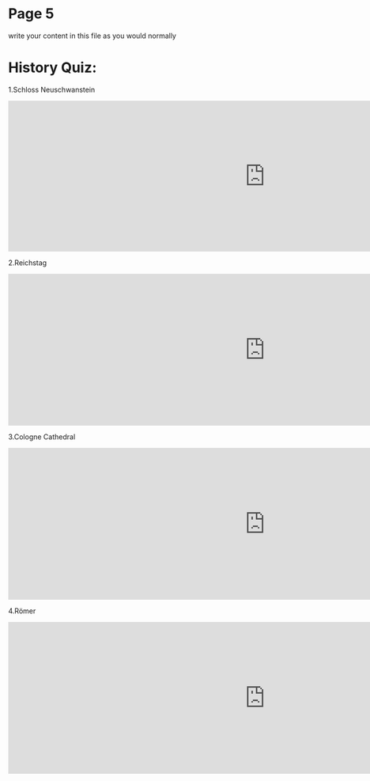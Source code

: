 <h1>Page 5</h1>
<p>write your content in this file as you would normally</p>

<h1>History Quiz:</h1>
<p>1.Schloss Neuschwanstein</p>
<iframe src="https://h5p.org/h5p/embed/1240610" width="1038" height="305" frameborder="0" allowfullscreen="allowfullscreen" allow="geolocation *; microphone *; camera *; midi *; encrypted-media *" title="Schloss Neuschwanstein"></iframe><script src="https://h5p.org/sites/all/modules/h5p/library/js/h5p-resizer.js" charset="UTF-8"></script>

<p>2.Reichstag</p>
<iframe src="https://h5p.org/h5p/embed/1240855" width="1038" height="307" frameborder="0" allowfullscreen="allowfullscreen" allow="geolocation *; microphone *; camera *; midi *; encrypted-media *" title="Reichstag"></iframe><script src="https://h5p.org/sites/all/modules/h5p/library/js/h5p-resizer.js" charset="UTF-8"></script>

<p>3.Cologne Cathedral</p>
<iframe src="https://h5p.org/h5p/embed/1240857" width="1038" height="307" frameborder="0" allowfullscreen="allowfullscreen" allow="geolocation *; microphone *; camera *; midi *; encrypted-media *" title="Cologne Cathedal"></iframe><script src="https://h5p.org/sites/all/modules/h5p/library/js/h5p-resizer.js" charset="UTF-8"></script>

<p>4.Römer</p>
<iframe src="https://h5p.org/h5p/embed/1240861" width="1038" height="307" frameborder="0" allowfullscreen="allowfullscreen" allow="geolocation *; microphone *; camera *; midi *; encrypted-media *" title="Römer"></iframe><script src="https://h5p.org/sites/all/modules/h5p/library/js/h5p-resizer.js" charset="UTF-8"></script>

